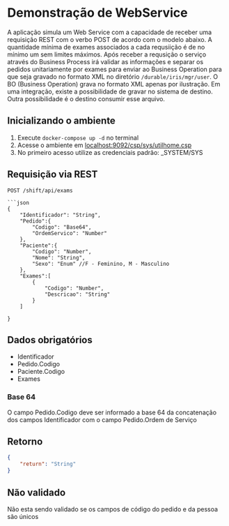 # Demonstração de WebService

A aplicação simula um Web Service com a capacidade de receber uma requisição REST com o verbo POST de acordo com o modelo abaixo. A quantidade mínima de exames associados a cada requsiição é de no mínimo um sem limites máximos.
Após receber a requsição o serviço através do Business Process irá validar as informações e separar os pedidos unitariamente por exames para enviar ao Business Operation para que seja gravado no formato XML no diretório `/durable/iris/mgr/user`.
O BO (Business Operation) grava no formato XML apenas por ilustração. Em uma integração, existe a possibilidade de gravar no sistema de destino. Outra possibilidade é o destino consumir esse arquivo.
## Inicializando o ambiente
1. Execute `docker-compose up -d` no terminal
2. Acesse o ambiente em [localhost:9092/csp/sys/utilhome.csp](http://localhost:9092/csp/sys/utilhome.csp)
3. No primeiro acesso utilize as credenciais padrão: _SYSTEM/SYS

## Requisição via REST
```POST /shift/api/exams```
```basic auth: _SYSTEM/SYS
```json
{
    "Identificador": "String",
    "Pedido":{
        "Codigo": "Base64",
        "OrdemServico": "Number"
    },
    "Paciente":{
        "Codigo": "Number",
        "Nome": "String",
        "Sexo": "Enum" //F - Feminino, M - Masculino
    },
    "Exames":[
        {
            "Codigo": "Number",
            "Descricao": "String"
        }
    ]
    
}
```

## Dados obrigatórios
- Identificador
- Pedido.Codigo
- Paciente.Codigo
- Exames

### Base 64
O campo Pedido.Codigo deve ser informado a base 64 da concatenação dos campos Identificador com o campo Pedido.Ordem de Serviço

## Retorno
```json
{
    "return": "String"
}
```

## Não validado
Não esta sendo validado se os campos de código do pedido e da pessoa são únicos